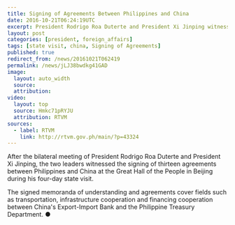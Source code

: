 ```yaml
---
title: Signing of Agreements Between Philippines and China
date: 2016-10-21T06:24:19UTC
excerpt: President Rodrigo Roa Duterte and President Xi Jinping witnessed the signing of thirteen agreements between Philippines and China at the Great Hall of the People in Beijing on 20 October 2016 during his four-day state visit.
layout: post
categories: [president, foreign_affairs]
tags: [state visit, china, Signing of Agreements]
published: true
redirect_from: /news/20161021T062419
permalink: /news/jLJ38bwdkg41GAD
image:
  layout: auto_width
  source: 
  attribution: 
video:
  layout: top
  source: Hmkc71pRYJU
  attribution: RTVM
sources:
  - label: RTVM
    link: http://rtvm.gov.ph/main/?p=43324
---
```


After the bilateral meeting of President Rodrigo Roa Duterte and President Xi Jinping, the two leaders witnessed the signing of thirteen agreements between Philippines and China at the Great Hall of the People in Beijing during his four-day state visit.
 
The signed memoranda of understanding and agreements cover fields such as transportation, infrastructure cooperation and financing cooperation between China's Export-Import Bank and the Philippine Treasury Department.
&#x25cf;


